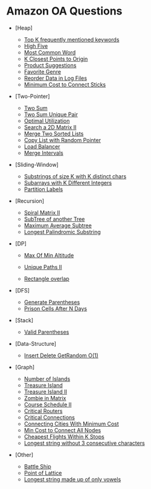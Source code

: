 # Amazon OA Questions

* [Heap]
    * [Top K frequently mentioned keywords](top-k-frequently-mentioned-keywords.md)
    * [High Five](high-five.md)
    * [Most Common Word](most-common-word.md)
    * [K Closest Points to Origin](k-closest-points-to-origin.md)
    * [Product Suggestions](search-suggestion-system.md)
    * [Favorite Genre](favorite-genre.md)
    * [Reorder Data in Log Files](reorder-data-in-log-files.md)
    * [Minimum Cost to Connect Sticks](minimum-cost-to-connect-sticks.md)

* [Two-Pointer]
    * [Two Sum](two-sum.md)
    * [Two Sum Unique Pair](two-sum-unique-pair.md)
    * [Optimal Utilization](optimal_utilization.md)
    * [Search a 2D Matrix II](search-a-2d-matrix-ii.md)
    * [Merge Two Sorted Lists](merge-two-sorted-lists.md)
    * [Copy List with Random Pointer](copy-list-with-random-pointer.md)
    * [Load Balancer](load-balancer.md)
	* [Merge Intervals](merge-intervals.md)

* [Sliding-Window]
    * [Substrings of size K with K distinct chars](substrings-of-size-k-with-k-distinct-chars.md)
    * [Subarrays with K Different Integers](subarrays-with-k-different-integers.md)
    * [Partition Labels](partition-labels.md)
    
* [Recursion]
    * [Spiral Matrix II](spiral-matrix-ii.md)
    * [SubTree of another Tree](subtree-of-another-tree.md)
    * [Maximum Average Subtree](maximum-average-subtree.md)
	* [Longest Palindromic Substring](longest-palindromic-substring.md)

* [DP]
    * [Max Of Min Altitude](max-of-min-altitude.md)
    * [Unique Paths II](unique-paths-ii.md)

    * [Rectangle overlap](rectangle-overlap.md)

* [DFS]
    * [Generate Parentheses](generate-parentheses.md)
    * [Prison Cells After N Days](prison-cells-after-n-days.md)

* [Stack]    
    * [Valid Parentheses](valid-parentheses.md)

* [Data-Structure]
	* [Insert Delete GetRandom O(1)](insert-delete-getrandom-o1.md)

* [Graph]
    * [Number of Islands](number-of-islands.md)
    * [Treasure Island](treasure-island.md)
    * [Treasure Island II](treasure-island-ii.md)
    * [Zombie in Matrix](zombie-in-matrix.md)
    * [Course Schedule II](course-schedule-ii.md)
    * [Critical Routers](critical-routers.md)
    * [Critical Connections](critical-connections.md)
    * [Connecting Cities With Minimum Cost](connecting-cities-with-minimum-cost.md)
    * [Min Cost to Connect All Nodes](min-cost-to-connect-all-nodes.md)
    * [Cheapest Flights Within K Stops](cheapest-flights-within-k-stops.md)
	* [Longest string without 3 consecutive characters](longest-string-without-3-consecutive-characters.md)

* [Other]    
    * [Battle Ship](battle-ship.md)
    * [Point of Lattice](point-of-lattice.md)
	* [Longest string made up of only vowels](longest-string-made-up-of-only-vowels.md)